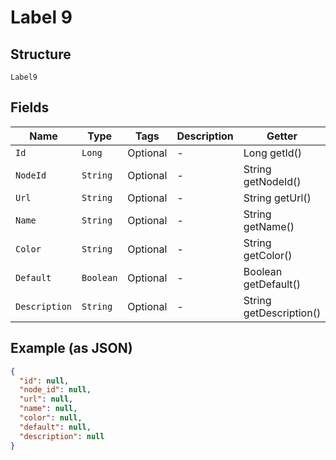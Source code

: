 
# Label 9

## Structure

`Label9`

## Fields

| Name | Type | Tags | Description | Getter | Setter |
|  --- | --- | --- | --- | --- | --- |
| `Id` | `Long` | Optional | - | Long getId() | setId(Long id) |
| `NodeId` | `String` | Optional | - | String getNodeId() | setNodeId(String nodeId) |
| `Url` | `String` | Optional | - | String getUrl() | setUrl(String url) |
| `Name` | `String` | Optional | - | String getName() | setName(String name) |
| `Color` | `String` | Optional | - | String getColor() | setColor(String color) |
| `Default` | `Boolean` | Optional | - | Boolean getDefault() | setDefault(Boolean mDefault) |
| `Description` | `String` | Optional | - | String getDescription() | setDescription(String description) |

## Example (as JSON)

```json
{
  "id": null,
  "node_id": null,
  "url": null,
  "name": null,
  "color": null,
  "default": null,
  "description": null
}
```

